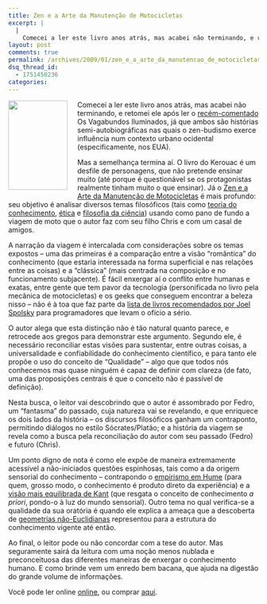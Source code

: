 ```yaml
---
title: Zen e a Arte da Manutenção de Motocicletas
excerpt: |
  |
    Comecei a ler este livro anos atrás, mas acabei não terminando, e retomei ele após ler o recém-comentado Os Vagabundos Iluminados, já que ambos são histórias semi-autobiográficas nas quais o zen-budismo exerce influência num contexto urbano ocidental (especificamente, nos EUA)....
layout: post
comments: true
permalink: /archives/2009/01/zen_e_a_arte_da_manutencao_de_motocicletas.html/
dsq_thread_id:
  - 1751450236
categories:
---
```

<span class="mt-enclosure mt-enclosure-image"><a href="http://www.submarino.com.br/produto/1/1966289/zen+e+a+arte+da+manutencao+de+motocicletas:+uma+investigacao+sobre+...?franq=273452"><img class="mt-image-left" style="float: left; margin: 0 20px 20px 0;" title="Zen e a Arte da Manutenção de Motocicletas (clique para comprar)" src="//chester.me/archives/img/mt/2009/01/15/zamm.jpg" border="0" alt="" width="119" height="180" /></a></span>Comecei a ler este livro anos atrás, mas acabei não terminando, e retomei ele após ler o [recém-comentado][1] Os Vagabundos Iluminados, já que ambos são histórias semi-autobiográficas nas quais o zen-budismo exerce influência num contexto urbano ocidental (especificamente, nos EUA).

Mas a semelhança termina aí. O livro do Kerouac é um desfile de personagens, que não pretende ensinar muito (até porque é questionável se os protagonistas realmente tinham muito o que ensinar). Já o [Zen e a Arte da Manutenção de Motocicletas][2] é mais profundo: seu objetivo é analisar diversos temas filosóficos (tais como [teoria do conhecimento][3], [ética][4] e [filosofia da ciência][5]) usando como pano de fundo a viagem de moto que o autor faz com seu filho Chris e com um casal de amigos.

A narração da viagem é intercalada com considerações sobre os temas expostos &#8211; uma das primeiras é a comparação entre a visão &#8220;romântica&#8221; do conhecimento (que estaria interessada na forma superficial e nas relações entre as coisas) e a &#8220;clássica&#8221; (mais centrada na composição e no funcionamento subjacente). É fácil enxergar aí o conflito entre humanas e exatas, entre gente que tem pavor da tecnologia (personificada no livro pela mecânica de motocicletas) e os geeks que conseguem encontrar a beleza nisso &#8211; não é à toa que faz parte da [lista de livros recomendados por Joel Spolsky][6] para programadores que levam o ofício a sério.

O autor alega que esta distinção não é tão natural quanto parece, e retrocede aos gregos para demonstrar este argumento. Segundo ele, é necessário reconciliar estas visões para sustentar, entre outras coisas, a universalidade e confiabilidade do conhecimento científico, e para tanto ele propõe o uso do conceito de &#8220;Qualidade&#8221; &#8211; algo que que todos nós conhecemos mas quase ninguém é capaz de definir com clareza (de fato, uma das proposições centrais é que o conceito não é passível de definição).

Nesta busca, o leitor vai descobrindo que o autor é assombrado por Fedro, um &#8220;fantasma&#8221; do passado, cuja natureza vai se revelando, e que enriquece os dois lados da história &#8211; os discursos filosóficos ganham um contraponto, permitindo diálogos no estilo Sócrates/Platão; e a história da viagem se revela como a busca pela reconciliação do autor com seu passado (Fedro) e futuro (Chris).

Um ponto digno de nota é como ele expõe de maneira extremamente acessível a não-iniciados questões espinhosas, tais como a da origem sensorial do conhecimento &#8211; contrapondo o [empirismo em Hume][5] (para quem, grosso modo, o conhecimento é produto direto da experiência) e a [visão mais equilibrada de Kant][7] (que resgata o conceito de conhecimento *a priori*, pondo-o à luz do mundo sensorial). Outro tema no qual verifica-se a qualidade da sua oratória é quando ele explica a ameaça que a descoberta de [geometrias não-Euclidianas][8] representou para a estrutura do conhecimento vigente até então.

Ao final, o leitor pode ou não concordar com a tese do autor. Mas seguramente sairá da leitura com uma noção menos nublada e preconceituosa das diferentes maneiras de enxergar o conhecimento humano. E como brinde vem um enredo bem bacana, que ajuda na digestão do grande volume de informações.

Você pode ler online [online][9], ou comprar [aqui][2].

 [1]: //chester.me/archives/2009/01/os_vagabundos_iluminados_the_dharma_bums.html
 [2]: http://www.submarino.com.br/produto/1/1966289/zen+e+a+arte+da+manutencao+de+motocicletas:+uma+investigacao+sobre+...?franq=273452
 [3]: http://pt.wikipedia.org/wiki/Epistemologia
 [4]: http://en.wikipedia.org/wiki/Ethics
 [5]: http://filosofar.blogs.sapo.pt/arquivo/1060087.html
 [6]: http://www.joelonsoftware.com/navLinks/fog0000000262.html
 [7]: http://ocanto.no.sapo.pt/apoio/kant.htm
 [8]: http://www.educ.fc.ul.pt/docentes/opombo/seminario/alice/geometria_ne.htm
 [9]: http://virtualschool.edu/mon/Quality/PirsigZen/
